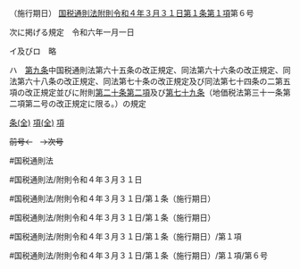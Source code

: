 （施行期日）
[国税通則法附則令和４年３月３１日第１条第１項](国税通則法＿＿＿＿附則令和４年３月３１日第１条第１項)第６号

次に掲げる規定　令和六年一月一日

イ及びロ　略

ハ　[第九条](国税通則法＿＿＿＿附則令和４年３月３１日第９条第１項)中国税通則法第六十五条の改正規定、同法第六十六条の改正規定、同法第六十八条の改正規定、同法第七十条の改正規定及び同法第七十四条の二第五項の改正規定並びに附則[第二十条第二項](国税通則法＿＿＿＿附則令和４年３月３１日第２０条第２項)及び[第七十九条](国税通則法＿＿＿＿附則令和４年３月３１日第７９条第１項)（地価税法第三十一条第二項第二号の改正規定に限る。）の規定

[条(全)](国税通則法＿＿＿＿附則令和４年３月３１日第１条_.md)    [項(全)](国税通則法＿＿＿＿附則令和４年３月３１日第１条第１項_.md)    [項](国税通則法＿＿＿＿附則令和４年３月３１日第１条第１項.md)

~~前号←~~　~~→次号~~

#国税通則法

#国税通則法/附則令和４年３月３１日

#国税通則法/附則令和４年３月３１日/第１条（施行期日）

#国税通則法/附則令和４年３月３１日/第１条（施行期日）

#国税通則法/附則令和４年３月３１日/第１条（施行期日）/第１項

#国税通則法/附則令和４年３月３１日/第１条（施行期日）/第１項/第６号

